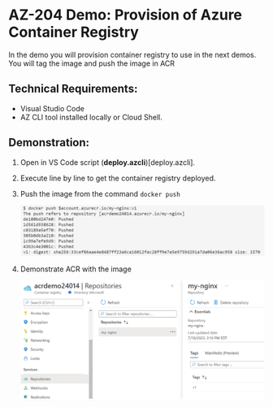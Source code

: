 # AZ-204 Demo: Provision of Azure Container Registry

In the demo you will provision container registry to use in the next demos. 
You will tag the image and push the image in ACR

## Technical Requirements:

- Visual Studio Code
- AZ CLI tool installed locally or Cloud Shell.

## Demonstration:

1. Open in VS Code script (**deploy.azcli**)[deploy.azcli].

1. Execute line by line to get the container registry deployed. 

1. Push the image from the command `docker push` 

    ![Push Image](push.png)


1. Demonstrate ACR with the image

    ![ACR](ACR.png)

